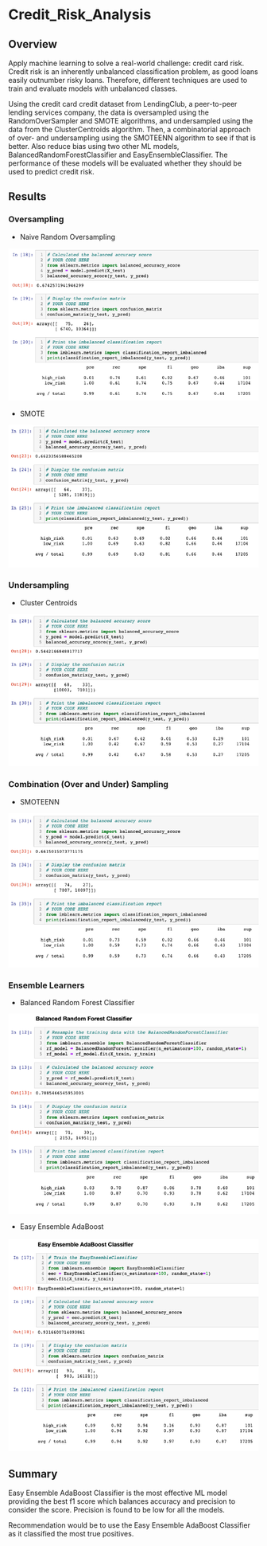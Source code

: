 # Credit_Risk_Analysis

## Overview

Apply machine learning to solve a real-world challenge: credit card risk. Credit risk is an inherently unbalanced classification problem, as good loans easily outnumber risky loans. Therefore, different techniques are used to train and evaluate models with unbalanced classes.

Using the credit card credit dataset from LendingClub, a peer-to-peer lending services company, the data is oversampled using the RandomOverSampler and SMOTE algorithms, and undersampled using the data from the ClusterCentroids algorithm. Then, a combinatorial approach of over- and undersampling using the SMOTEENN algorithm to see if that is better. Also reduce bias using two other ML models, BalancedRandomForestClassifier and EasyEnsembleClassifier. The performance of these models will be evaluated whether they should be used to predict credit risk.

## Results

### Oversampling

- Naive Random Oversampling

![](/Resources/3.png)

- SMOTE

![](/Resources/4.png)

### Undersampling

- Cluster Centroids

![](/Resources/5.png)

### Combination (Over and Under) Sampling

- SMOTEENN

![](/Resources/6.png)

### Ensemble Learners

- Balanced Random Forest Classifier

![](/Resources/1.png)

- Easy Ensemble AdaBoost

![](/Resources/2.png) 

## Summary

Easy Ensemble AdaBoost Classifier is the most effective ML model providing the best f1 score which balances accuracy and precision to consider the score. Precision is found to be low for all the models. 

Recommendation would be to use the Easy Ensemble AdaBoost Classifier as it classified the most true positives. 
